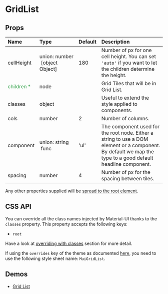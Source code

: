 <!--- This documentation is automatically generated, do not try to edit it. -->

# GridList



## Props
| Name | Type | Default | Description |
|:-----|:-----|:--------|:------------|
| cellHeight | union:&nbsp;number<br>&nbsp;[object Object]<br> | 180 | Number of px for one cell height. You can set `'auto'` if you want to let the children determine the height. |
| <span style="color: #31a148">children *</span> | node |  | Grid Tiles that will be in Grid List. |
| classes | object |  | Useful to extend the style applied to components. |
| cols | number | 2 | Number of columns. |
| component | union:&nbsp;string<br>&nbsp;func<br> | 'ul' | The component used for the root node. Either a string to use a DOM element or a component. By default we map the type to a good default headline component. |
| spacing | number | 4 | Number of px for the spacing between tiles. |

Any other properties supplied will be [spread to the root element](/customization/api#spread).

## CSS API

You can override all the class names injected by Material-UI thanks to the `classes` property.
This property accepts the following keys:
- `root`

Have a look at [overriding with classes](/customization/overrides#overriding-with-classes)
section for more detail.

If using the `overrides` key of the theme as documented
[here](/customization/themes#customizing-all-instances-of-a-component-type),
you need to use the following style sheet name: `MuiGridList`.

## Demos

- [Grid List](/demos/grid-list)

